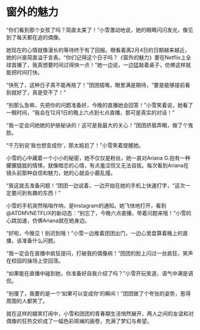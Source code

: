 # 窗外的魅力

“你们看到那个女孩了吗？简直太美了！”小雪激动地说，她的眼睛闪闪发光，像见到了每天都在追的偶像。

她现在的心情就像漫长的等待终于有了回报。眼看着离2月4日的日期越来越近，她的兴奋简直溢于言表。“你们记得这个日子吗？《窗外的魅力》要在Netflix上全球首播了，我真想要时间过得快一点！”她一边说，一边猛敲着桌子，仿佛这样就能把时间打快。

“快死了，这种日子真不能再拖了！”团团插嘴，眼里满是期待，“要是能够提前看到就好了，真是受不了！”

“别那么急嘛，先把你的问题准备好，今晚的直播她会回答！”小雪笑着说，她看了一眼时间，“我会在12月1日的晚上六点到七点直播，那可是真实的对话！”

“我一定会问她她的护肤秘诀的！这可是我最大的关心！”团团挤眉弄眼，做了个鬼脸。

“千万别说‘我也想变成你’，那太尴尬了！”小雪笑着提醒她。

小雪的心中藏着一个小小的秘密，她不仅仅是粉丝，她一直对Ariana G.抱有一种朦朦胧胧的情愫，就像暗恋的心情，有点羞涩但又无法自拔。每次看到Ariana在镜头前那种自信和魅力，她的心就会小鹿乱撞。

“我这就去准备问题！”团团一边说着，一边开始在她的手机上快速打字，“这次一定要问到有趣的东西！”

小雪的手机突然嗡嗡作响，是Instagram的通知。她飞快地打开，看到@ATDMVNETFLIX的新动态：“别忘了，今晚六点直播，带着问题来哦！”小雪的心跳加速，仿佛Ariana就在她身边。

“好啦，今晚见！别迟到哦！”小雪一边推着团团出门，一边心里盘算着晚上的直播，该准备什么问题。

“我一定会在直播中疯狂提问，打破我的偶像病！”团团的脸上闪过一丝疯狂，笑声在校园的操场上空回荡。

“如果能在直播中碰到她，你准备好自我介绍了吗？”小雪开玩笑道，语气中满是调侃。

“别傻了，我要的是一个‘如果可以变成你’的瞬间！”团团做了个夸张的姿势，惹得周围的人都笑了。

就在这样的嬉笑打闹中，小雪和团团的青春期生活悄然展开，两人之间的友谊和对偶像的狂热交织成了一幅色彩斑斓的画卷，充满了梦幻与希望。